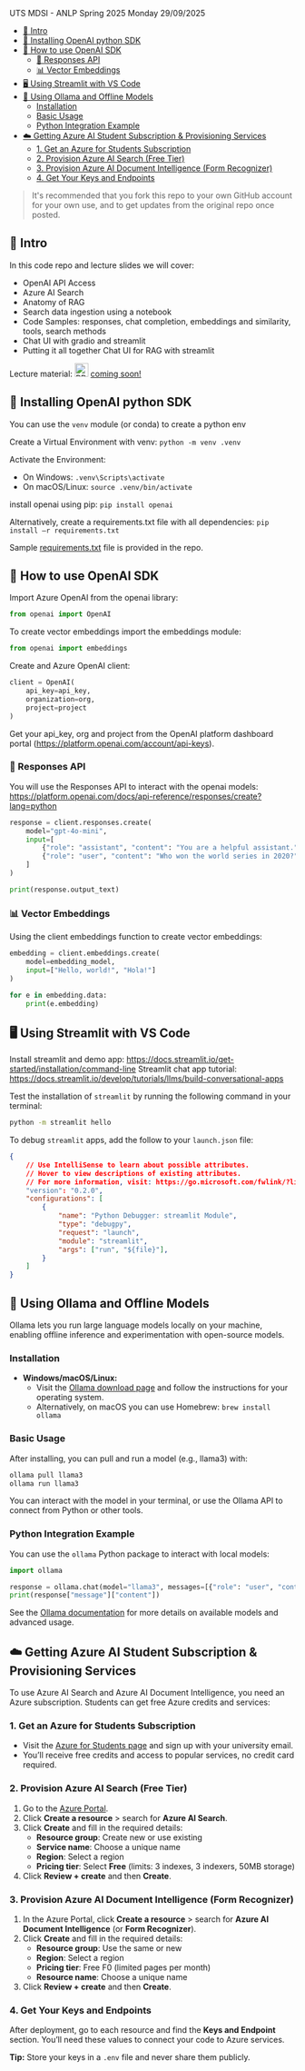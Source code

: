 UTS MDSI - ANLP Spring 2025
Monday 29/09/2025

- [📘 Intro](#-intro)
- [🐍 Installing OpenAI python SDK](#-installing-openai-python-sdk)
- [🤖 How to use OpenAI SDK](#-how-to-use-openai-sdk)
  - [💬 Responses API](#-responses-api)
  - [📊 Vector Embeddings](#-vector-embeddings)
- [🖥️ Using Streamlit with VS Code](#️-using-streamlit-with-vs-code)
- [🦙 Using Ollama and Offline Models](#-using-ollama-and-offline-models)
  - [Installation](#installation)
  - [Basic Usage](#basic-usage)
  - [Python Integration Example](#python-integration-example)
- [☁️ Getting Azure AI Student Subscription \& Provisioning Services](#️-getting-azure-ai-student-subscription--provisioning-services)
  - [1. Get an Azure for Students Subscription](#1-get-an-azure-for-students-subscription)
  - [2. Provision Azure AI Search (Free Tier)](#2-provision-azure-ai-search-free-tier)
  - [3. Provision Azure AI Document Intelligence (Form Recognizer)](#3-provision-azure-ai-document-intelligence-form-recognizer)
  - [4. Get Your Keys and Endpoints](#4-get-your-keys-and-endpoints)


> It's recommended that you fork this repo to your own GitHub account for your own use, and to get updates from the original repo once posted.



## 📘 Intro

In this code repo and lecture slides we will cover:

- OpenAI API Access
- Azure AI Search
- Anatomy of RAG
- Search data ingestion using a notebook
- Code Samples: responses, chat completion, embeddings and similarity, tools, search methods
- Chat UI with gradio and streamlit
- Putting it all together Chat UI for RAG with streamlit

Lecture material: <img src="https://img.icons8.com/color/48/000000/pdf.png" alt="PDF icon" width="24" height="24"/> [coming soon!](<comingsoon.pdf>)

## 🐍 Installing OpenAI python SDK

You can use the `venv` module (or conda) to create a python env

Create a Virtual Environment with venv:  `python -m venv .venv`

Activate the Environment:

- On Windows: `.venv\Scripts\activate`
- On macOS/Linux: `source .venv/bin/activate`

install openai using pip: `pip install openai`

Alternatively, create a requirements.txt file with all dependencies: `pip install –r requirements.txt`

Sample [requirements.txt](<requirements.txt>) file is provided in the repo.


## 🤖 How to use OpenAI SDK

Import Azure OpenAI from the openai library:
```python
from openai import OpenAI
```

To create vector embeddings import the embeddings module:

```python
from openai import embeddings
```

Create and Azure OpenAI client:

```python
client = OpenAI(
    api_key=api_key,
    organization=org,
    project=project
)
```

Get your api_key, org and project from the OpenAI platform dashboard portal (https://platform.openai.com/account/api-keys).

### 💬 Responses API
You will use the Responses API to interact with the openai models:
https://platform.openai.com/docs/api-reference/responses/create?lang=python


```python
response = client.responses.create(
    model="gpt-4o-mini",
    input=[
        {"role": "assistant", "content": "You are a helpful assistant."},
        {"role": "user", "content": "Who won the world series in 2020?"}
    ]
)

print(response.output_text)
```

### 📊 Vector Embeddings
Using the client embeddings function to create vector embeddings:

```python
embedding = client.embeddings.create(
    model=embedding_model,
    input=["Hello, world!", "Hola!"]
)

for e in embedding.data:
    print(e.embedding)
```

## 🖥️ Using Streamlit with VS Code

Install streamlit and demo app: https://docs.streamlit.io/get-started/installation/command-line
Streamlit chat app tutorial: https://docs.streamlit.io/develop/tutorials/llms/build-conversational-apps

Test the installation of `streamlit` by running the following command in your terminal:

```bash
python -m streamlit hello
```

To debug `streamlit` apps, add the follow to your `launch.json` file:

```json
{
    // Use IntelliSense to learn about possible attributes.
    // Hover to view descriptions of existing attributes.
    // For more information, visit: https://go.microsoft.com/fwlink/?linkid=830387
    "version": "0.2.0",
    "configurations": [
        {
            "name": "Python Debugger: streamlit Module",
            "type": "debugpy",
            "request": "launch",
            "module": "streamlit",
            "args": ["run", "${file}"],
        }
    ]
}
```


## 🦙 Using Ollama and Offline Models

Ollama lets you run large language models locally on your machine, enabling offline inference and experimentation with open-source models.

### Installation

- **Windows/macOS/Linux:**
    - Visit the [Ollama download page](https://ollama.com/download) and follow the instructions for your operating system.
    - Alternatively, on macOS you can use Homebrew: `brew install ollama`

### Basic Usage

After installing, you can pull and run a model (e.g., llama3) with:

```sh
ollama pull llama3
ollama run llama3
```

You can interact with the model in your terminal, or use the Ollama API to connect from Python or other tools.

### Python Integration Example

You can use the `ollama` Python package to interact with local models:

```python
import ollama

response = ollama.chat(model="llama3", messages=[{"role": "user", "content": "Hello!"}])
print(response["message"]["content"])
```

See the [Ollama documentation](https://ollama.com/docs) for more details on available models and advanced usage.


## ☁️ Getting Azure AI Student Subscription & Provisioning Services

To use Azure AI Search and Azure AI Document Intelligence, you need an Azure subscription. Students can get free Azure credits and services:

### 1. Get an Azure for Students Subscription

- Visit the [Azure for Students page](https://azure.microsoft.com/free/students/) and sign up with your university email.
- You’ll receive free credits and access to popular services, no credit card required.

### 2. Provision Azure AI Search (Free Tier)

1. Go to the [Azure Portal](https://portal.azure.com/).
2. Click **Create a resource** > search for **Azure AI Search**.
3. Click **Create** and fill in the required details:
    - **Resource group**: Create new or use existing
    - **Service name**: Choose a unique name
    - **Region**: Select a region
    - **Pricing tier**: Select **Free** (limits: 3 indexes, 3 indexers, 50MB storage)
4. Click **Review + create** and then **Create**.

### 3. Provision Azure AI Document Intelligence (Form Recognizer)

1. In the Azure Portal, click **Create a resource** > search for **Azure AI Document Intelligence** (or **Form Recognizer**).
2. Click **Create** and fill in the required details:
    - **Resource group**: Use the same or new
    - **Region**: Select a region
    - **Pricing tier**: Free F0 (limited pages per month)
    - **Resource name**: Choose a unique name
3. Click **Review + create** and then **Create**.

### 4. Get Your Keys and Endpoints

After deployment, go to each resource and find the **Keys and Endpoint** section. You’ll need these values to connect your code to Azure services.

**Tip:** Store your keys in a `.env` file and never share them publicly.





